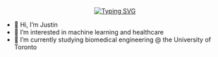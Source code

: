 <div id="header" align="center">
<a href="https://git.io/typing-svg"><img src="https://readme-typing-svg.demolab.com?font=Open+Sans&size=29&duration=4000&pause=1000&color=F7985B&center=true&width=800&lines=Hi+there%2C+welcome+to+my+profile!;My+name+is+Justin+and+I'm+a+biomedical+engineer+%40+UofT;I'm+interested+in+machine+learning+in+healthcare;Thanks+for+stopping+by+%3AD" alt="Typing SVG" /></a>
</div>



- 👋 Hi, I’m Justin
- 👀 I’m interested in machine learning and healthcare
- 🌱 I’m currently studying biomedical engineering @ the University of Toronto

<!---
justin13601/justin13601 is a ✨ special ✨ repository because its `README.md` (this file) appears on your GitHub profile.
You can click the Preview link to take a look at your changes.
--->
